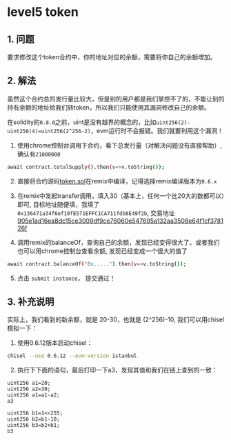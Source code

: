 # level5 token

## 1. 问题
要求修改这个token合约中，你的地址对应的余额，需要将你自己的余额增加。

## 2. 解法
虽然这个合约总的发行量比较大，但是别的用户都是我们掌控不了的，不能让别的持有余额的地址给我们转token，所以我们只能使用其漏洞修改自己的余额。

在solidity的`0.8.0`之前，uint是没有越界的概念的，比如`uint256(2)-uint256(4)=uint256(2^256-2)`，evm运行时不会报错。我们就要利用这个漏洞！

1. 使用chrome控制台调用下合约，看下总发行量（对解决问题没有直接帮助）,确认有`21000000`
```bash
await contract.totalSupply().then(v=>v.toString());
```

2. 直接将合约源码[token.sol](./token.sol)在remix中编译，记得选择remix编译版本为`0.6.x`

3. 在remix中发起transfer调用，填入30（基本上，任何一个比20大的数都可以）即可, 目标地址随便填，我填了`0x136471a34f6ef19fE571EFFC1CA711fdb8E49f2b`, 交易地址[905e1ad16ea8dc15ce3009df9ce76060e547695a132aa3508e64f1cf378126f](https://sepolia.etherscan.io/tx/0x3905e1ad16ea8dc15ce3009df9ce76060e547695a132aa3508e64f1cf378126f)

4. 调用remix的balanceOf，查询自己的余额，发现已经变得很大了。或者我们也可以用chrome控制台查看余额, 发现已经变成一个很大的值了
```bash
await contract.balanceOf("0x.....").then(v=>v.toString());
```

5. 点击 `submit instance`， 提交通过！

## 3. 补充说明

实际上，我们看到的新余额，就是 20-30，也就是 (2^256)-10, 我们可以用chisel模拟一下：

1. 使用0.6.12版本启动chisel：
```bash
chisel --use 0.6.12 --evm-version istanbul
```

2. 执行下下面的语句，最后打印一下a3，发现其值和我们在链上查到的一致：
```solidity
uint256 a1=20;
uint256 a2=30;
uint256 a1=a1-a2;
a3

uint256 b1=1<<255;
uint256 b2=b1-10;
uint256 b3=b2+b1;
b3
```
